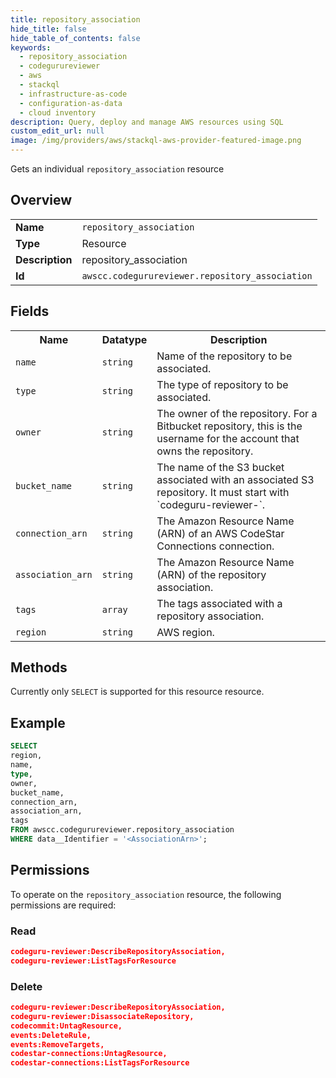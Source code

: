 ```yaml
---
title: repository_association
hide_title: false
hide_table_of_contents: false
keywords:
  - repository_association
  - codegurureviewer
  - aws
  - stackql
  - infrastructure-as-code
  - configuration-as-data
  - cloud inventory
description: Query, deploy and manage AWS resources using SQL
custom_edit_url: null
image: /img/providers/aws/stackql-aws-provider-featured-image.png
---
```

Gets an individual <code>repository_association</code> resource

## Overview
<table><tbody>
<tr><td><b>Name</b></td><td><code>repository_association</code></td></tr>
<tr><td><b>Type</b></td><td>Resource</td></tr>
<tr><td><b>Description</b></td><td>repository_association</td></tr>
<tr><td><b>Id</b></td><td><code>awscc.codegurureviewer.repository_association</code></td></tr>
</tbody></table>

## Fields
<table><tbody>
<tr><th>Name</th><th>Datatype</th><th>Description</th></tr>
<tr><td><code>name</code></td><td><code>string</code></td><td>Name of the repository to be associated.</td></tr>
<tr><td><code>type</code></td><td><code>string</code></td><td>The type of repository to be associated.</td></tr>
<tr><td><code>owner</code></td><td><code>string</code></td><td>The owner of the repository. For a Bitbucket repository, this is the username for the account that owns the repository.</td></tr>
<tr><td><code>bucket_name</code></td><td><code>string</code></td><td>The name of the S3 bucket associated with an associated S3 repository. It must start with `codeguru-reviewer-`.</td></tr>
<tr><td><code>connection_arn</code></td><td><code>string</code></td><td>The Amazon Resource Name (ARN) of an AWS CodeStar Connections connection.</td></tr>
<tr><td><code>association_arn</code></td><td><code>string</code></td><td>The Amazon Resource Name (ARN) of the repository association.</td></tr>
<tr><td><code>tags</code></td><td><code>array</code></td><td>The tags associated with a repository association.</td></tr>
<tr><td><code>region</code></td><td><code>string</code></td><td>AWS region.</td></tr>

</tbody></table>

## Methods
Currently only <code>SELECT</code> is supported for this resource resource.

## Example
```sql
SELECT
region,
name,
type,
owner,
bucket_name,
connection_arn,
association_arn,
tags
FROM awscc.codegurureviewer.repository_association
WHERE data__Identifier = '<AssociationArn>';
```

## Permissions

To operate on the <code>repository_association</code> resource, the following permissions are required:

### Read
```json
codeguru-reviewer:DescribeRepositoryAssociation,
codeguru-reviewer:ListTagsForResource
```

### Delete
```json
codeguru-reviewer:DescribeRepositoryAssociation,
codeguru-reviewer:DisassociateRepository,
codecommit:UntagResource,
events:DeleteRule,
events:RemoveTargets,
codestar-connections:UntagResource,
codestar-connections:ListTagsForResource
```

